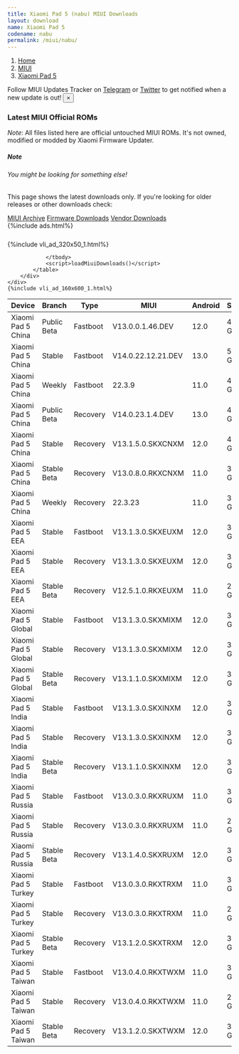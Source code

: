 ```yaml
---
title: Xiaomi Pad 5 (nabu) MIUI Downloads
layout: download
name: Xiaomi Pad 5
codename: nabu
permalink: /miui/nabu/
---
```

<nav aria-label="breadcrumb">
    <ol class="breadcrumb">
        <li class="breadcrumb-item"><a href="/">Home</a></li>
        <li class="breadcrumb-item"><a href="/miui/">MIUI</a></li>
        <li class="breadcrumb-item active" aria-current="page"><a href="/miui/nabu/">Xiaomi Pad 5</a></li>
    </ol>
</nav>
<div class="alert alert-primary alert-dismissible fade show" role="alert">
    Follow MIUI Updates Tracker on <a href="https://t.me/MIUIUpdatesTracker" class="alert-link">Telegram</a>
     or <a href="https://twitter.com/MiFwUpdater" class="alert-link">Twitter</a> to get notified when a new update is out!
    <button type="button" class="close" data-dismiss="alert" aria-label="Close">
        <span aria-hidden="true">&times;</span>
    </button>
</div>

### Latest MIUI Official ROMs
*Note*: All files listed here are official untouched MIUI ROMs. It's not owned, modified or modded by Xiaomi Firmware Updater.
<div class="card">
  <div class="card-body">
    <h5 class="card-title">Note</h5>
    <h6 class="card-subtitle mb-2 text-muted">You might be looking for something else!</h6>
    <p class="card-text">This page shows the latest downloads only.
     If you're looking for older releases or other downloads check:</p>
    <a href="/archive/miui/nabu/" class="card-link">MIUI Archive</a>
    <a href="/firmware/nabu/" class="card-link">Firmware Downloads</a>
    <a href="/vendor/nabu/" class="card-link">Vendor Downloads</a>
  </div>
</div>
{%include ads.html%}
<div class="row justify-content-center">
    <div class="col-10">
        <div class="table-responsive-md" style="margin-top: 25px;">
            {%include vli_ad_320x50_1.html%}
            <table id="miui" class="display dt-responsive nowrap compact table table-striped table-hover table-sm">
                <thead class="thead-dark">
                    <tr>
                        <th data-ref="device">Device</th>
                        <th data-ref="branch">Branch</th>
                        <th data-ref="type">Type</th>
                        <th data-ref="miui">MIUI</th>
                        <th data-ref="android">Android</th>
                        <th data-ref="size">Size</th>
                        <th data-ref="size">Date</th>
                        <th data-ref="link">Link</th>
                    </tr>
                </thead>
                <tbody>
                <tr><td>Xiaomi Pad 5 China</td><td>Public Beta</td><td>Fastboot</td><td>V13.0.0.1.46.DEV</td><td>12.0</td><td>4.7 GB</td><td>2022-07-19</td><td><a href="/miui/nabu/public beta/V13.0.0.1.46.DEV/">Download</a></td></tr>
<tr><td>Xiaomi Pad 5 China</td><td>Stable</td><td>Fastboot</td><td>V14.0.22.12.21.DEV</td><td>13.0</td><td>5.1 GB</td><td>2022-12-21</td><td><a href="/miui/nabu/stable/V14.0.22.12.21.DEV/">Download</a></td></tr>
<tr><td>Xiaomi Pad 5 China</td><td>Weekly</td><td>Fastboot</td><td>22.3.9</td><td>11.0</td><td>4.2 GB</td><td>2022-03-09</td><td><a href="/miui/nabu/weekly/22.3.9/">Download</a></td></tr>
<tr><td>Xiaomi Pad 5 China</td><td>Public Beta</td><td>Recovery</td><td>V14.0.23.1.4.DEV</td><td>13.0</td><td>4.3 GB</td><td>2023-01-06</td><td><a href="/miui/nabu/public beta/V14.0.23.1.4.DEV/">Download</a></td></tr>
<tr><td>Xiaomi Pad 5 China</td><td>Stable</td><td>Recovery</td><td>V13.1.5.0.SKXCNXM</td><td>12.0</td><td>4.1 GB</td><td>2022-12-23</td><td><a href="/miui/nabu/stable/V13.1.5.0.SKXCNXM/">Download</a></td></tr>
<tr><td>Xiaomi Pad 5 China</td><td>Stable Beta</td><td>Recovery</td><td>V13.0.8.0.RKXCNXM</td><td>11.0</td><td>3.4 GB</td><td>2022-04-02</td><td><a href="/miui/nabu/stable beta/V13.0.8.0.RKXCNXM/">Download</a></td></tr>
<tr><td>Xiaomi Pad 5 China</td><td>Weekly</td><td>Recovery</td><td>22.3.23</td><td>11.0</td><td>3.5 GB</td><td>2022-03-24</td><td><a href="/miui/nabu/weekly/22.3.23/">Download</a></td></tr>
<tr><td>Xiaomi Pad 5 EEA</td><td>Stable</td><td>Fastboot</td><td>V13.1.3.0.SKXEUXM</td><td>12.0</td><td>3.9 GB</td><td>2022-09-28</td><td><a href="/miui/nabu/stable/V13.1.3.0.SKXEUXM/">Download</a></td></tr>
<tr><td>Xiaomi Pad 5 EEA</td><td>Stable</td><td>Recovery</td><td>V13.1.3.0.SKXEUXM</td><td>12.0</td><td>3.2 GB</td><td>2022-09-30</td><td><a href="/miui/nabu/stable/V13.1.3.0.SKXEUXM/">Download</a></td></tr>
<tr><td>Xiaomi Pad 5 EEA</td><td>Stable Beta</td><td>Recovery</td><td>V12.5.1.0.RKXEUXM</td><td>11.0</td><td>2.7 GB</td><td>2021-10-13</td><td><a href="/miui/nabu/stable beta/V12.5.1.0.RKXEUXM/">Download</a></td></tr>
<tr><td>Xiaomi Pad 5 Global</td><td>Stable</td><td>Fastboot</td><td>V13.1.3.0.SKXMIXM</td><td>12.0</td><td>3.9 GB</td><td>2022-10-10</td><td><a href="/miui/nabu/stable/V13.1.3.0.SKXMIXM/">Download</a></td></tr>
<tr><td>Xiaomi Pad 5 Global</td><td>Stable</td><td>Recovery</td><td>V13.1.3.0.SKXMIXM</td><td>12.0</td><td>3.2 GB</td><td>2022-10-13</td><td><a href="/miui/nabu/stable/V13.1.3.0.SKXMIXM/">Download</a></td></tr>
<tr><td>Xiaomi Pad 5 Global</td><td>Stable Beta</td><td>Recovery</td><td>V13.1.1.0.SKXMIXM</td><td>12.0</td><td>3.2 GB</td><td>2022-09-19</td><td><a href="/miui/nabu/stable beta/V13.1.1.0.SKXMIXM/">Download</a></td></tr>
<tr><td>Xiaomi Pad 5 India</td><td>Stable</td><td>Fastboot</td><td>V13.1.3.0.SKXINXM</td><td>12.0</td><td>3.8 GB</td><td>2022-10-11</td><td><a href="/miui/nabu/stable/V13.1.3.0.SKXINXM/">Download</a></td></tr>
<tr><td>Xiaomi Pad 5 India</td><td>Stable</td><td>Recovery</td><td>V13.1.3.0.SKXINXM</td><td>12.0</td><td>3.1 GB</td><td>2022-10-17</td><td><a href="/miui/nabu/stable/V13.1.3.0.SKXINXM/">Download</a></td></tr>
<tr><td>Xiaomi Pad 5 India</td><td>Stable Beta</td><td>Recovery</td><td>V13.1.1.0.SKXINXM</td><td>12.0</td><td>3.1 GB</td><td>2022-09-19</td><td><a href="/miui/nabu/stable beta/V13.1.1.0.SKXINXM/">Download</a></td></tr>
<tr><td>Xiaomi Pad 5 Russia</td><td>Stable</td><td>Fastboot</td><td>V13.0.3.0.RKXRUXM</td><td>11.0</td><td>3.6 GB</td><td>2022-07-25</td><td><a href="/miui/nabu/stable/V13.0.3.0.RKXRUXM/">Download</a></td></tr>
<tr><td>Xiaomi Pad 5 Russia</td><td>Stable</td><td>Recovery</td><td>V13.0.3.0.RKXRUXM</td><td>11.0</td><td>2.8 GB</td><td>2022-08-22</td><td><a href="/miui/nabu/stable/V13.0.3.0.RKXRUXM/">Download</a></td></tr>
<tr><td>Xiaomi Pad 5 Russia</td><td>Stable Beta</td><td>Recovery</td><td>V13.1.4.0.SKXRUXM</td><td>12.0</td><td>3.2 GB</td><td>2022-12-12</td><td><a href="/miui/nabu/stable beta/V13.1.4.0.SKXRUXM/">Download</a></td></tr>
<tr><td>Xiaomi Pad 5 Turkey</td><td>Stable</td><td>Fastboot</td><td>V13.0.3.0.RKXTRXM</td><td>11.0</td><td>3.4 GB</td><td>2022-07-25</td><td><a href="/miui/nabu/stable/V13.0.3.0.RKXTRXM/">Download</a></td></tr>
<tr><td>Xiaomi Pad 5 Turkey</td><td>Stable</td><td>Recovery</td><td>V13.0.3.0.RKXTRXM</td><td>11.0</td><td>2.8 GB</td><td>2022-08-25</td><td><a href="/miui/nabu/stable/V13.0.3.0.RKXTRXM/">Download</a></td></tr>
<tr><td>Xiaomi Pad 5 Turkey</td><td>Stable Beta</td><td>Recovery</td><td>V13.1.2.0.SKXTRXM</td><td>12.0</td><td>3.2 GB</td><td>2022-11-18</td><td><a href="/miui/nabu/stable beta/V13.1.2.0.SKXTRXM/">Download</a></td></tr>
<tr><td>Xiaomi Pad 5 Taiwan</td><td>Stable</td><td>Fastboot</td><td>V13.0.4.0.RKXTWXM</td><td>11.0</td><td>3.4 GB</td><td>2022-07-19</td><td><a href="/miui/nabu/stable/V13.0.4.0.RKXTWXM/">Download</a></td></tr>
<tr><td>Xiaomi Pad 5 Taiwan</td><td>Stable</td><td>Recovery</td><td>V13.0.4.0.RKXTWXM</td><td>11.0</td><td>2.8 GB</td><td>2022-08-19</td><td><a href="/miui/nabu/stable/V13.0.4.0.RKXTWXM/">Download</a></td></tr>
<tr><td>Xiaomi Pad 5 Taiwan</td><td>Stable Beta</td><td>Recovery</td><td>V13.1.2.0.SKXTWXM</td><td>12.0</td><td>3.1 GB</td><td>2022-12-21</td><td><a href="/miui/nabu/stable beta/V13.1.2.0.SKXTWXM/">Download</a></td></tr>

                </tbody>
                <script>loadMiuiDownloads()</script>
            </table>
        </div>
    </div>
    {%include vli_ad_160x600_1.html%}
</div>

